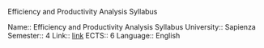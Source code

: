 Efficiency and Productivity Analysis Syllabus

Name:: Efficiency and Productivity Analysis Syllabus
University:: Sapienza
Semester:: 4
Link:: [link](http://datascience.i3s.uniroma1.it/it/node/5772)
ECTS:: 6
Language:: English
